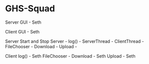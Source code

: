 # GHS-Squad

Server GUI - Seth

Client GUI - Seth

Server
Start and Stop Server - 
log() - 
ServerThread - 
ClientThread - 
FileChooser - 
Download - 
Upload - 

Client
log() - Seth
FileChooser - 
Download - Seth
Upload - Seth
